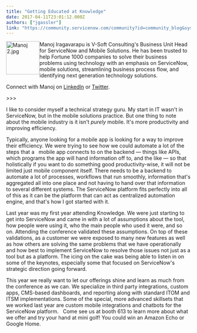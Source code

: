 ```yaml
---
title: "Getting Educated at Knowledge"
date: 2017-04-11T23:01:12.000Z
authors: ["jgassler"]
link: "https://community.servicenow.com/community?id=community_blog&sys_id=329caee1dbd0dbc01dcaf3231f9619d2"
---
```

<p><img  alt="Manoj 2.jpg" class="image-1 jive-image" height="91" src="97112f35dbd01fc03eb27a9e0f961994.iix" style="float: left; height: 91px; width: 91px;" width="91"/>Manoj Iragavarapu is V-Soft Consulting's Business Unit Head for ServiceNow and Mobile Solutions. He has been trusted to help Fortune 1000 companies to solve their business problems using technology with an emphasis on ServiceNow, mobile solutions, streamlining business process flow, and identifying next generation technology solutions.</p><p></p><p>Connect with Manoj on <a title="ww.linkedin.com/in/manojiragavarapu/" href="https://www.linkedin.com/in/manojiragavarapu/">LinkedIn</a> or <a title="witter.com/manojchauka" href="https://twitter.com/manojchauka">Twitter</a>.</p><p></p><p>&gt;&gt;&gt;</p><p></p><p>I like to consider myself a technical strategy guru. My start in IT wasn't in ServiceNow, but in the mobile solutions practice. But one thing to note about the mobile industry is it isn't <em>purely</em> mobile. It's more productivity and improving efficiency.</p><p></p><p>Typically, anyone looking for a mobile app is looking for a way to improve their efficiency. We were trying to see how we could automate a lot of the steps that a   mobile app connects to on the backend — things like APIs, which programs the app will hand information off to, and the like — so that holistically if you want to do something good productivity-wise, it will not be limited just mobile component itself. There needs to be a backend to automate a lot of processes, workflows that run smoothly, information that's aggregated all into one place and not having to hand over that information to several different systems. The ServiceNow platform fits perfectly into all of this as it can be the platform that can act as centralized automation engine, and that's how I got started with it.</p><p></p><p>Last year was my first year attending Knowledge. We were just starting to get into ServiceNow and came in with a lot of assumptions about the tool, how people were using it, who the main people who used it were, and so on. Attending the conference validated these assumptions. On top of these validations, as a customer we were exposed to many new features as well as how others are solving the same problems that we have operationally and how best to implement ServiceNow to resolve those issues not just as a tool but as a platform. The icing on the cake was being able to listen in on some of the keynotes, especially some that focused on ServiceNow's strategic direction going forward.</p><p></p><p>This year we really want to let our offerings shine and learn as much from the conference as we can. We specialize in third party integrations, custom apps, CMS-based dashboards, and reporting along with standard ITOM and ITSM implementations. Some of the special, more advanced skillsets that we worked last year are custom mobile integrations and chatbots for the ServiceNow platform.   Come see us at booth 613 to learn more about what we offer and try your hand at mini golf! You could win an Amazon Echo or Google Home.</p>